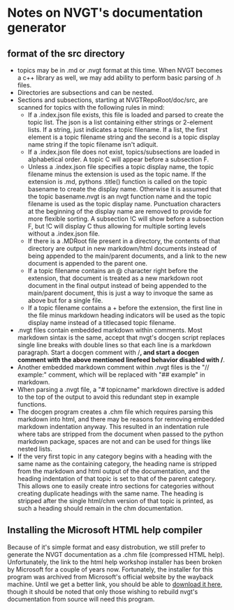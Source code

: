 # Notes on NVGT's documentation generator

## format of the src directory

* topics may be in .md or .nvgt format at this time. When NVGT becomes a c++ library as well, we may add ability to perform basic parsing of .h files.
* Directories are subsections and can be nested.
* Sections and subsections, starting at NVGTRepoRoot/doc/src, are scanned for topics with the following rules in mind:
    * If a .index.json file exists, this file is loaded and parsed to create the topic list. The json is a list containing either strings or 2-element lists. If a string, just indicates a topic filename. If a list, the first element is a topic filename string and the second is a topic display name string if the topic filename isn't adiquit.
    * If a .index.json file does not exist, topics/subsections are loaded in alphabetical order. A topic C will appear before a subsection F.
    * Unless a .index.json file specifies a topic display name, the topic filename minus the extension is used as the topic name. If the extension is .md, pythons .title() function is called on the topic basename to create the display name. Otherwise it is assumed that the topic basename.nvgt is an nvgt function name and the topic filename is used as the topic display name. Punctuation characters at the beginning of the display name are removed to provide for more flexible sorting. A subsection !C will show before a subsection F, but !C will display C thus allowing for multiple sorting levels without a .index.json file.
    * If there is a .MDRoot file present in a directory, the contents of that directory are output in new markdown/html documents instead of being appended to the main/parent documents, and a link to the new document is appended to the parent one.
    * If a topic filename contains an @ character right before the extension, that document is treated as a new markdown root document in the final output instead of being appended to the main/parent document, this is just a way to invoque the same as above but for a single file.
    * If a topic filename contains a + before the extension, the first line in the file minus markdown heading indicators will be used as the topic display name instead of a titlecased topic filename.
* .nvgt files contain embedded markdown within comments. Most markdown sintax is the same, accept that nvgt's docgen script replaces single line breaks with double lines so that each line is a markdown paragraph. Start a docgen comment with /**, and start a docgen comment with the above mentioned linefeed behavior disabled with /**\.
* Another embedded markdown comment within .nvgt files is the "// example:" comment, which will be replaced with "## example" in markdown.
* When parsing a .nvgt file, a "# topicname" markdown directive is added to the top of the output to avoid this redundant step in example functions.
* The docgen program creates a .chm file which requires parsing this markdown into html, and there may be reasons for removing embedded markdown indentation anyway. This resulted in an indentation rule where tabs are stripped from the document when passed to the python markdown package, spaces are not and can be used for things like nested lists.
* If the very first topic in any category begins with a heading with the same name as the containing category, the heading name is stripped from the markdown and html output of the documentation, and the heading indentation of that topic is set to that of the parent category. This allows one to easily create intro sections for categories without creating duplicate headings with the same name. The heading is stripped after the single html/chm version of that topic is printed, as such a heading should remain in the chm documentation.

## Installing the Microsoft HTML help compiler
Because of it's simple format and easy distrobution, we still prefer to generate the NVGT documentation as a .chm file (compressed HTML help). Unfortunately, the link to the html help workshop installer has been broken by Microsoft for a couple of years now. Fortunately, the installer for this program was archived from Microsoft's official website by the wayback machine. Until we get a better link, you should be able to [download it here](http://web.archive.org/web/20200312222543/http://download.microsoft.com/download/0/A/9/0A939EF6-E31C-430F-A3DF-DFAE7960D564/htmlhelp.exe), though it should be noted that only those wishing to rebuild nvgt's documentation from source will need this program.
